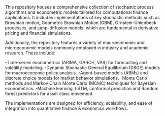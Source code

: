 This repository houses a comprehensive collection of stochastic process algorithms and econometric models tailored for computational finance applications. 
It includes implementations of key stochastic methods such as Brownian motion, Geometric Brownian Motion (GBM), Ornstein-Uhlenbeck processes, and jump-diffusion models, which are fundamental in derivative pricing
and financial simulations.

Additionally, the repository features a variety of macroeconomic and microeconomic models commonly employed in industry and academic research. These include:

-Time-series econometrics (ARIMA, GARCH, VAR) for forecasting and volatility modeling.
-Dynamic Stochastic General Equilibrium (DSGE) models for macroeconomic policy analysis.
-Agent-based models (ABMs) and discrete choice models for market behavior simulations.
-Monte Carlo methods and Markov Chain Monte Carlo (MCMC) techniques for Bayesian econometrics.
-Machine learning, LSTM, conformal prediction and Random forest predictors for asset class movement.

The implementations are designed for efficiency, scalability, and ease of integration into quantitative finance & economics workflows. 
